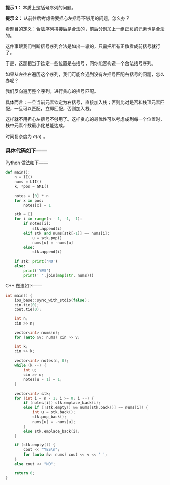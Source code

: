 **提示 1：** 本质上是括号序列的问题。

**提示 2：** 从前往后考虑需要担心左括号不够用的问题，怎么办？

看题目的定义：合法序列拼接后是合法的，前后分别加上一组正负的元素也是合法的。

这件事跟我们判断括号序列合法是如出一辙的，只需把所有正数看成前括号就行了。

于是，这题相当于钦定一些位置是右括号，问你能否构造一个合法括号序列。

如果从左往右遍历这个序列，我们可能会遇到没有左括号匹配右括号的问题，怎么办呢？

我们反向遍历整个序列，进行贪心的括号匹配。

具体而言：一旦当前元素钦定为右括号，直接加入栈；否则比对是否和栈顶元素匹配，一旦可以匹配，立即匹配，否则加入栈。

这样就不用担心左括号不够用了。这样贪心的最优性可以考虑成到每一个位置时，栈中元素个数最小化总能达成。

时间复杂度为 $\mathcal{O}(n)$ 。

### 具体代码如下——

Python 做法如下——

```Python []
def main():
    n = II()
    nums = LII()
    k, *pos = GMI()

    notes = [0] * n
    for x in pos:
        notes[x] = 1

    stk = []
    for i in range(n - 1, -1, -1):
        if notes[i]:
            stk.append(i)
        elif stk and nums[stk[-1]] == nums[i]:
            u = stk.pop()
            nums[u] = -nums[u]
        else:
            stk.append(i)

    if stk: print('NO')
    else:
        print('YES')
        print(' '.join(map(str, nums)))
```

C++ 做法如下——

```cpp []
int main() {
    ios_base::sync_with_stdio(false);
    cin.tie(0);
    cout.tie(0);

    int n;
    cin >> n;

    vector<int> nums(n);
    for (auto &v: nums) cin >> v;

    int k;
    cin >> k;
    
    vector<int> notes(n, 0);
    while (k --) {
        int u;
        cin >> u;
        notes[u - 1] = 1;
    }

    vector<int> stk;
    for (int i = n - 1; i >= 0; i --) {
        if (notes[i]) stk.emplace_back(i);
        else if (!stk.empty() && nums[stk.back()] == nums[i]) {
            int u = stk.back();
            stk.pop_back();
            nums[u] = -nums[u];
        }
        else stk.emplace_back(i);
    }

    if (stk.empty()) {
        cout << "YES\n";
        for (auto &v: nums) cout << v << ' ';
    }
    else cout << "NO";

    return 0;
}
```